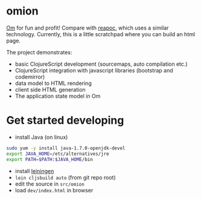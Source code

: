 # omion
[Om](https://github.com/swannodette/om) for fun and profit!
Compare with [reapoc](https://github.com/Intelliplan/reapoc), which uses a similar technology.
Currently, this is a little scratchpad where you can build an html page.

 The project demonstrates:
 * basic ClojureScript development (sourcemaps, auto compilation etc.)
 * ClojureScript integration with javascript libraries (bootstrap and codemirror)
 * data model to HTML rendering
 * client side HTML generation
 * The application state model in Om

# Get started developing

 * install Java (on linux)
 
 ```bash
 sudo yum -y install java-1.7.0-openjdk-devel
 export JAVA_HOME=/etc/alternatives/jre
 export PATH=$PATH:$JAVA_HOME/bin
 ```
 * install [leiningen](http://leiningen.org/)
 * `lein cljsbuild auto` (from git repo root)
 * edit the source in `src/omion`
 * load `dev/index.html` in browser
